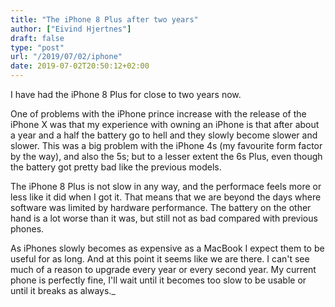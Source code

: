 ```yaml
---
title: "The iPhone 8 Plus after two years"
author: ["Eivind Hjertnes"]
draft: false
type: "post"
url: "/2019/07/02/iphone"
date: 2019-07-02T20:50:12+02:00
---
```


I have had the iPhone 8 Plus for close to two years now.

One of problems with the iPhone prince increase with the release of the iPhone X was that my experience with owning an iPhone is that after about a year and a half the battery go to hell and they slowly become slower and slower. This was a big problem with the iPhone 4s (my favourite form factor by the way), and also the 5s; but to a lesser extent the 6s Plus, even though the battery got pretty bad like the previous models.

The iPhone 8 Plus is not slow in any way, and the performace feels more or less like it did when I got it. That means that we are beyond the days where software was limited by hardware performance. The battery on the other hand is a lot worse than it was, but still not as bad compared with previous phones.

As iPhones slowly becomes as expensive as a MacBook I expect them to be useful for as long. And at this point it seems like we are there. I can't see much of a reason to upgrade every year or every second year. My current phone is perfectly fine, I'll wait until it becomes too slow to be usable or until it breaks as always.\_
